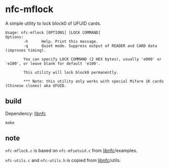 # nfc-mflock
A simple utility to lock block0 of UFUID cards.

    Usage: nfc-mflock [OPTIONS] [LOCK COMMAND]
    Options:
            -h      Help. Print this message.
            -q      Quiet mode. Suppress output of READER and CARD data (improves timing).

            You can specify LOCK COMMAND (2 HEX bytes), usually 'e000' or 'e100', or leave blank for default 'e100'.

            This utility will lock block0 permanently.

            *** Note: this utility only works with special Mifare 1K cards (Chinese clones) aka UFUID.

## build

Dependency: [libnfc](https://github.com/nfc-tools/libnfc)
```
make
```

## note

`nfc-mflock.c` is based on `nfc-mfsetuid.c` from [libnfc](https://github.com/nfc-tools/libnfc)/examples.

`nfc-utils.c` and `nfc-utils.h` is copied from [libnfc](https://github.com/nfc-tools/libnfc)/utils.
